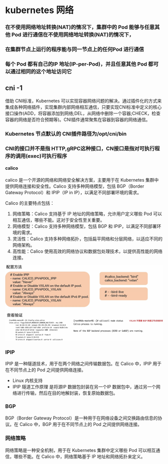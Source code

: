 # kubernetes 网络

### 在不使用网络地址转换(NAT)的情况下，集群中的 Pod 能够与任意其他 Pod 进行通信在不使用网络地址转换(NAT)的情况下，
### 在集群节点上运行的程序能与同一节点上的任何Pod 进行通信
### 每个 Pod 都有自己的IP 地址(IP-per-Pod)，并且任意其他 Pod 都可以通过相同的这个地址访问它

## cni -1
借助 CNI标准，Kubernetes 可以实现容器网络问题的解决。通过插件化的方式来集成各种网络插件，实现集群内部网络相互通信，只要实现CNI标准中定义的核心接口操作(ADD，将容器添加到网络;DEL，从网络中删除一个容器;CHECK，检查容器的网络是否符合预期等)。CNI插件通常聚焦在容器到容器的网络通信。

### Kubernetes 节点默认的 CNI插件路径为/opt/cni/bin
###  CNI的接口并不是指 HTTP,gRPC这种接口，CN接口是指对可执行程序的调用(exec)可执行程序

#### calico 
calico 是一个开源的网络和网络安全解决方案，主要用于在 Kubernetes 集群中提供网络连接和安全性。Calico 支持多种网络模型，包括 BGP（Border Gateway Protocol）和 IPIP（IP in IP），以满足不同部署环境的需求。

Calico 的主要特点包括：

1. 网络策略：Calico 支持基于 IP 地址的网络策略，允许用户定义哪些 Pod 可以相互通信，哪些不能。这对于安全性至关重要。
2. 网络模型：Calico 支持多种网络模型，包括 BGP 和 IPIP，以满足不同部署环境的需求。
3. 灵活性：Calico 支持多种网络拓扑，包括扁平网络和分层网络，以适应不同的网络架构。
4. 高性能：Calico 使用高效的网络协议和数据包处理技术，以提供高性能的网络连接。



![alt text](image/calio.png)

### IPIP
IPIP 是一种隧道技术，用于在两个网络之间传输数据包。在 Calico 中，IPIP 用于在不同节点上的 Pod 之间提供网络连接。
- Linux 内核支持
- IPIP 隧道工作原理 
是将源IP 数据包封装在另一个IP 数据包中，通过另一个网络进行传输，然后在目的地解封装，恢复原始数据包。
### BGP
BGP（Border Gateway Protocol）是一种用于在网络设备之间交换路由信息的协议。在 Calico 中，BGP 用于在不同节点上的 Pod 之间提供网络连接。

### 网络策略
网络策略是一种安全机制，用于在 Kubernetes 集群中定义哪些 Pod 可以相互通信，哪些不能。在 Calico 中，网络策略基于 IP 地址和网络拓扑来定义。



